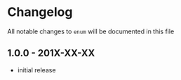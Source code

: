 # Changelog

All notable changes to `enum` will be documented in this file

## 1.0.0 - 201X-XX-XX

- initial release
